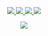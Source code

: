 <p align="center">
  <a href="https://github.com/XIII-MC">
    <img src="http://github-profile-summary-cards.vercel.app/api/cards/profile-details?username=XIII-MC&theme=transparent" />
  </a>
  <a href="https://github.com/XIII-MC">
    <img src="https://github-readme-streak-stats.herokuapp.com/?user=XIII-MC&hide_border=true&card_width=338&theme=transparent" />
  </a>
  <a href="https://github.com/XIII-MC">
    <img src="https://github-readme-stats.vercel.app/api?username=XIII-MC&show_icons=true&theme=transparent&hide_border=true&hide_title=true" />
  </a>
  <a href="https://github.com/XIII-MC">
    <img src="https://github-readme-stats.vercel.app/api/top-langs/?username=XIII-MC&langs_count=10&&layout=compact&card_width=699&hide_border=true&theme=transparent" />
  </a>
</p>
</details>

<p align="center">
  <a href="https://github.com/XIII-MC">
    <img src="https://komarev.com/ghpvc/?username=XIII-MC&color=blue&style=flat)" />
  </a>
</p>
